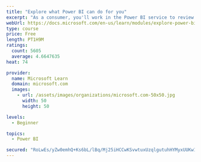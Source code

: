 ```yaml
---
title: "Explore what Power BI can do for you"
excerpt: "As a consumer, you'll work in the Power BI service to review and interact with content that has been shared with you. This module provides the foundational information that you need to work effectively in the Power BI service."
webUrl: https://docs.microsoft.com/en-us/learn/modules/explore-power-bi-service/
type: course
price: Free
length: PT1H9M
ratings:
  count: 5605
  average: 4.6647635
heat: 74

provider:
  name: Microsoft Learn
  domain: microsoft.com
  images:
    - url: /assets/images/organizations/microsoft.com-50x50.jpg
      width: 50
      height: 50

levels:
  - Beginner

topics:
  - Power BI

secured: "RoLwEs/yZw0emhQ+Ks6bL/lBq/Mj25iHCCwKSvwtuxUzqlgutuhHYMyxUUKw1S2Dgq9WT3z5QkS2ta0NzJP6r6/SvlUWfPUqCKLBry3SUDP0AE2b1i24CVD3Bbv9+jUQwkSRZWKQ+mVb1gscIdA+ojsxGPFzHN0YRhhdOMeduVRriYut4VC+rO9Z6K23tz1SyTwsuPp7AsHtv0ghwwXKV8zycH2VbbvNIwluoXadK12M5Po0/AEwhI3+QtzRK2YbJ48kfsXHABvthC0/fefqzKjseq/8S4dNMCaKLM8GI/sk20qXs20N3oHsu4JqF8buYBvWWMYVo6z+B7BOiWdXeUhkt5fnaW1aRWRdm8wkHWpqOUOLmv2h6gHlPWfjyLo0ij0wrjxa8l+h4DoqM1EoGw==;L3SVw+1yFgGJ3l8jw9NUkg=="
---
```


